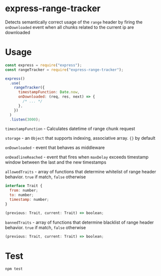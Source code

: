 # express-range-tracker

Detects semantically correct usage of the `range` header by firing the `onDownloaded` event when all chunks related to the current ip are downloaded

# Usage

```js
const express = require("express");
const rangeTracker = require("express-range-tracker");

express()
  .use(
    rangeTracker({
      timestampFunction: Date.now,
      onDownloaded: (req, res, next) => {
        /* ... */
      },
    })
  )
  .listen(3000);
```

`timestampFunction` - Calculates datetime of range chunk request

`storage` - an `Object` that supports indexing, associative array. `{}` by default

`onDownloaded` - event that behaves as middleware

`onDeadlineReached` - event that fires when `maxDelay` exceeds timestamp window between the last and the new timestamps

`allowedTraits` - array of functions that determine whitelist of range header behavior. `true` if match, `false` otherwise

```js
interface Trait {
  from: number;
  to: number;
  timestamp: number;
}
```

```js
(previous: Trait, current: Trait) => boolean;
```

`bannedTraits` - array of functions that determine blacklist of range header behavior. `true` if match, `false` otherwise

```js
(previous: Trait, current: Trait) => boolean;
```

# Test

```bash
npm test
```
